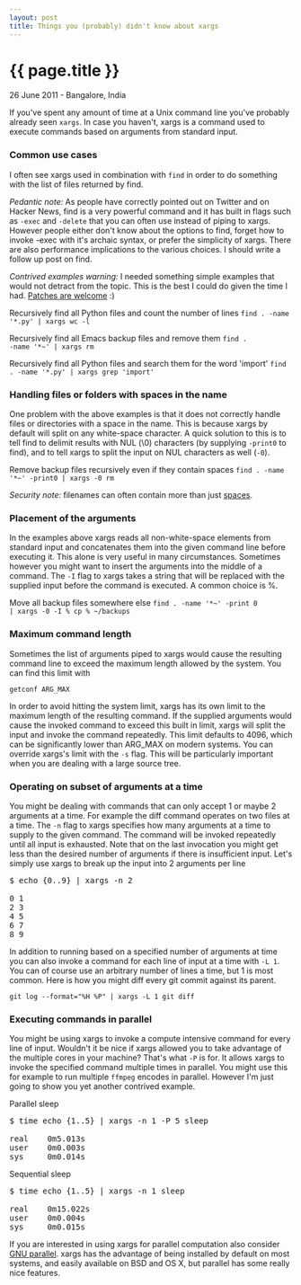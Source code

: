 ```yaml
---
layout: post
title: Things you (probably) didn't know about xargs
---
```


# {{ page.title }}

<p class="meta">26 June 2011 - Bangalore, India</p>

If you've spent any amount of time at a Unix command line you've probably already seen <code>xargs</code>. In case you haven't, xargs is a command used to execute commands based on arguments from standard input.


### Common use cases

I often see xargs used in combination with <code>find</code> in order to do something with the list of files returned by find.

<i>Pedantic note:</i> As people have correctly pointed out on Twitter and on Hacker News, find is a very powerful command and it has built in flags such as <code>-exec</code> and <code>-delete</code> that you can often use instead of piping to xargs. However people either don't know about the options to find, forget how to invoke -exec with it's archaic syntax, or prefer the simplicity of xargs. There are also performance implications to the various choices. I should write a follow up post on find.

<i>Contrived examples warning:</i> I needed something simple examples that would not detract from the topic. This is the best I could do given the time I had. <a target="_blank" href="https://github.com/offbytwo/offbytwo.github.com">Patches are welcome</a> :)

Recursively find all Python files and count the number of lines
<code>find . -name '*.py' | xargs wc -l </code>


Recursively find all Emacs backup files and remove them
<code>find . -name '*~' | xargs rm </code>

Recursively find all Python files and search them for the word 'import'
<code>find . -name '*.py' | xargs grep 'import' </code>


### Handling files or folders with spaces in the name

One problem with the above examples is that it does not correctly handle files or directories with a space in the name. This is because xargs by default will split on any white-space character. A quick solution to this is to tell find to delimit results with NUL (\0) characters (by supplying <code>-print0</code> to find), and to tell xargs to split the input on NUL characters as well (<code>-0</code>).

Remove backup files recursively even if they contain spaces
<code>find . -name '*~' -print0 | xargs -0 rm </code>

<i>Security note:</i> filenames can often contain more than just <a href="http://www.dwheeler.com/essays/fixing-unix-linux-filenames.html">spaces</a>.


### Placement of the arguments

In the examples above xargs reads all non-white-space elements from standard input and concatenates them into the given command line before executing it. This alone is very useful in many circumstances. Sometimes however you might want to insert the arguments into the middle of a command. The <code>-I</code> flag to xargs takes a string that will be replaced with the supplied input before the command is executed. A common choice is %.

Move all backup files somewhere else
<code>find . -name '*~' -print 0 | xargs -0 -I % cp % ~/backups </code>


### Maximum command length

Sometimes the list of arguments piped to xargs would cause the resulting command line to exceed the maximum length allowed by the system. You can find this limit with

<code>getconf ARG_MAX</code>

In order to avoid hitting the system limit, xargs has its own limit to the maximum length of the resulting command. If the supplied arguments would cause the invoked command to exceed this built in limit, xargs will split the input and invoke the command repeatedly. This limit defaults to 4096, which can be significantly lower than ARG_MAX on modern systems. You can override xargs's limit with the <code>-s</code> flag. This will be particularly important when you are dealing with a large source tree.


### Operating on subset of arguments at a time

You might be dealing with commands that can only accept 1 or maybe 2 arguments at a time. For example the diff command operates on two files at a time. The <code>-n</code> flag to xargs specifies how many arguments at a time to supply to the given command. The command will be invoked repeatedly until all input is exhausted. Note that on the last invocation you might get less than the desired number of arguments if there is insufficient input. Let's simply use xargs to break up the input into 2 arguments per line

<pre>
$ echo {0..9} | xargs -n 2

0 1
2 3
4 5
6 7
8 9
</pre>

In addition to running based on a specified number of arguments at time you can also invoke a command for each line of input at a time with <code>-L 1</code>. You can of course use an arbitrary number of lines a time, but 1 is most common. Here is how you might diff every git commit against its parent.

<code>git log --format="%H %P" | xargs -L 1 git diff </code>

### Executing commands in parallel

You might be using xargs to invoke a compute intensive command for every line of input. Wouldn't it be nice if xargs allowed you to take advantage of the multiple cores in your machine? That's what <code>-P</code> is for. It allows xargs to invoke the specified command multiple times in parallel. You might use this for example to run multiple <code>ffmpeg</code> encodes in parallel. However I'm just going to show you yet another contrived example.


Parallel sleep

<pre>
$ time echo {1..5} | xargs -n 1 -P 5 sleep

real    0m5.013s
user    0m0.003s
sys     0m0.014s
</pre>

Sequential sleep

<pre>
$ time echo {1..5} | xargs -n 1 sleep

real    0m15.022s
user    0m0.004s
sys     0m0.015s
</pre>

If you are interested in using xargs for parallel computation also consider <a href="http://www.gnu.org/software/parallel/">GNU parallel</a>. xargs has the advantage of being installed by default on most systems, and easily available on BSD and OS X, but parallel has some really nice features.
